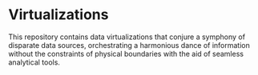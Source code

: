 # Virtualizations
This repository contains data virtualizations that conjure a symphony of disparate data sources, orchestrating a harmonious dance of information without the constraints of physical boundaries with the aid of seamless analytical tools.
